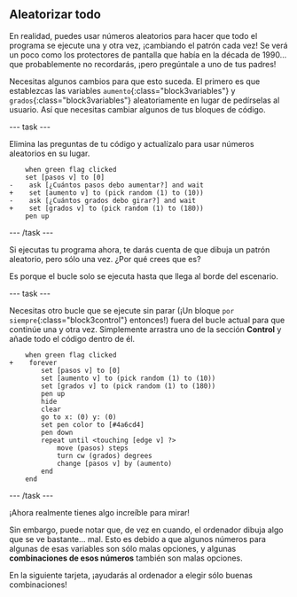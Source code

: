 ## Aleatorizar todo

En realidad, puedes usar números aleatorios para hacer que todo el programa se ejecute una y otra vez, ¡cambiando el patrón cada vez! Se verá un poco como los protectores de pantalla que había en la década de 1990... que probablemente no recordarás, ¡pero pregúntale a uno de tus padres!

Necesitas algunos cambios para que esto suceda. El primero es que establezcas las variables `aumento`{:class="block3variables"} y `grados`{:class="block3variables"} aleatoriamente en lugar de pedírselas al usuario. Así que necesitas cambiar algunos de tus bloques de código.

--- task ---

Elimina las preguntas de tu código y actualízalo para usar números aleatorios en su lugar.

```blocks3
    when green flag clicked
    set [pasos v] to [0]
-    ask [¿Cuántos pasos debo aumentar?] and wait
+    set [aumento v] to (pick random (1) to (10))
-    ask [¿Cuántos grados debo girar?] and wait
+    set [grados v] to (pick random (1) to (180))
    pen up
```

--- /task ---

Si ejecutas tu programa ahora, te darás cuenta de que dibuja un patrón aleatorio, pero sólo una vez. ¿Por qué crees que es?

Es porque el bucle solo se ejecuta hasta que llega al borde del escenario.

--- task ---

Necesitas otro bucle que se ejecute sin parar (¡Un bloque `por siempre`{:class="block3control"} entonces!) fuera del bucle actual para que continúe una y otra vez. Simplemente arrastra uno de la sección **Control** y añade todo el código dentro de él.

```blocks3
    when green flag clicked
+    forever 
        set [pasos v] to [0]
        set [aumento v] to (pick random (1) to (10))
        set [grados v] to (pick random (1) to (180))
        pen up
        hide
        clear
        go to x: (0) y: (0)
        set pen color to [#4a6cd4]
        pen down
        repeat until <touching [edge v] ?> 
            move (pasos) steps
            turn cw (grados) degrees
            change [pasos v] by (aumento)
        end
    end
```

--- /task ---

¡Ahora realmente tienes algo increíble para mirar!

Sin embargo, puede notar que, de vez en cuando, el ordenador dibuja algo que se ve bastante... mal. Esto es debido a que algunos números para algunas de esas variables son sólo malas opciones, y algunas **combinaciones de esos números** también son malas opciones.

En la siguiente tarjeta, ¡ayudarás al ordenador a elegir sólo buenas combinaciones!